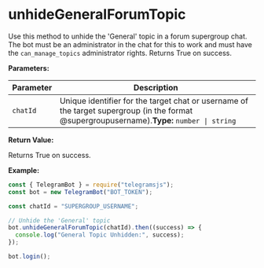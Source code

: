 # unhideGeneralForumTopic

Use this method to unhide the 'General' topic in a forum supergroup chat. The bot must be an administrator in the chat for this to work and must have the `can_manage_topics` administrator rights. Returns True on success.

**Parameters:**

| Parameter | Description                                                                                                                                 |
| --------- | ------------------------------------------------------------------------------------------------------------------------------------------- |
| `chatId`  | Unique identifier for the target chat or username of the target supergroup (in the format @supergroupusername).**Type:** `number \| string` |

**Return Value:**

Returns True on success.

**Example:**

```javascript
const { TelegramBot } = require("telegramsjs");
const bot = new TelegramBot("BOT_TOKEN");

const chatId = "SUPERGROUP_USERNAME";

// Unhide the 'General' topic
bot.unhideGeneralForumTopic(chatId).then((success) => {
  console.log("General Topic Unhidden:", success);
});

bot.login();
```
